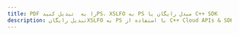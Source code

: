 ---title: PDF را به  تبدیل کنیدPS، XSLFO به PS مبدل رایگان یا C++ SDKdescription: تبدیل رایگانXSLFO به PS با استفاده از C++ Cloud APIs & SDK همچنین اسناد PDF را در Cloud ایجاد، ویرایش و رندر کنید.---